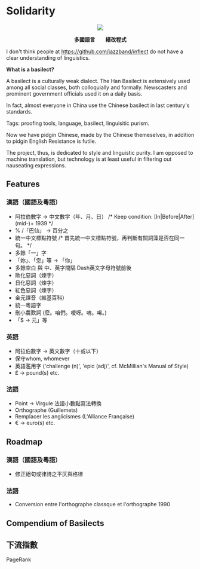 # Solidarity
<p align="center">
<img src="https://drive.google.com/uc?export=view&id=1ghaysvquwMPmQWyoN5Zmxku1MdGQzZZ9" />
</p>
<p align="center"><strong>多國語言　　繕改程式</strong></p>
<!-- Introduction -->

I don't think people at https://github.com/jazzband/inflect do not have a clear understanding of linguistics.

__What is a basilect?__

A basilect is a culturally weak dialect. The Han Basilect is extensively used among all social classes, both colloquially and formally. Newscasters and prominent government officials used it on a daily basis.

In fact, almost everyone in China use the Chinese basilect in last century's standards. 

Tags: proofing tools, language, basilect, linguisitic purism.

Now we have pidgin Chinese, made by the Chinese themeselves, in addition to pidgin English
Resistance is futile.

The project, thus, is dedicated to style and linguistic purity. I am opposed to machine translation, but technology is at least useful in filtering out nauseating expressions.

## Features

### 漢語（國語及粵語）
* 阿拉伯數字 → 中文數字（年、月、日）
/* Keep condition: [In|Before|After] (mid-)+ 1939 */
* % /「巴仙」 → 百分之
* 統一中文標點符號
/* 首先統一中文標點符號，再判斷有關詞藻是否在同一句。 */
* 多餘「一」字
* 「妳」、「您」等 → 「你」
* 多餘空白 與 中、英字間隔 Dash英文字母符號前後
* 歐化惡詞（煉字）
* 日化惡詞（煉字）
* 紅色惡詞（煉字）
* 金元譯音（維基百科）
* 統一粵語字
* 刪小農歎詞 (麼。咱們。噯呀。唷。唏。)
* 「$ → 元」等

### 英語
* 阿拉伯數字 → 英文數字（十或以下）
* 保守whom, whomever
* 英語濫用字 ('challenge (n)', 'epic (adj)', cf. McMillian\'s Manual of Style)
* £ → pound(s) etc.

### 法語
* Point -> Virgule 法語小數點寫法轉換 
* Orthographe (Guillemets)
* Remplacer les anglicismes (L\'Alliance Française)
* € → euro(s) etc.

## Roadmap

### 漢語（國語及粵語）
* 修正絕句或律詩之平仄與格律

### 法語
* Conversion entre l'orthographe classque et l'orthographe 1990

## Compendium of Basilects
<!-- Redirects to our wiki -->

## 下流指數
PageRank

<!-- ## Donate -->
